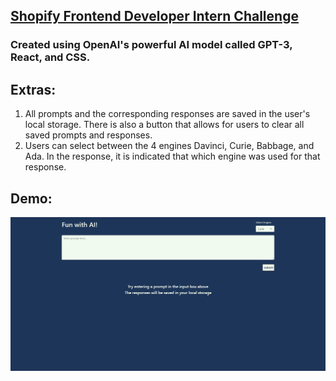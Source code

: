 ## [Shopify Frontend Developer Intern Challenge](https://mehrdadq.github.io/shopify_frontend_challenge_deployment/)

### Created using OpenAI's powerful AI model called GPT-3, React, and CSS.

## Extras:
1. All prompts and the corresponding responses are saved in the user's local storage. There is also a button that allows for users to clear all saved prompts and responses.
2. Users can select between the 4 engines Davinci, Curie, Babbage, and Ada. In the response, it is indicated that which engine was used for that response.

## Demo: 

![demo](https://github.com/MehrdadQ/shopify_frontend_challenge/blob/main/msedge_TIReEj7k2K.gif)
